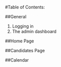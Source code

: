 #Table of Contents:

##General

1. Logging in
2. The admin dashboard

##Home Page

##Candidates Page

##Calendar
